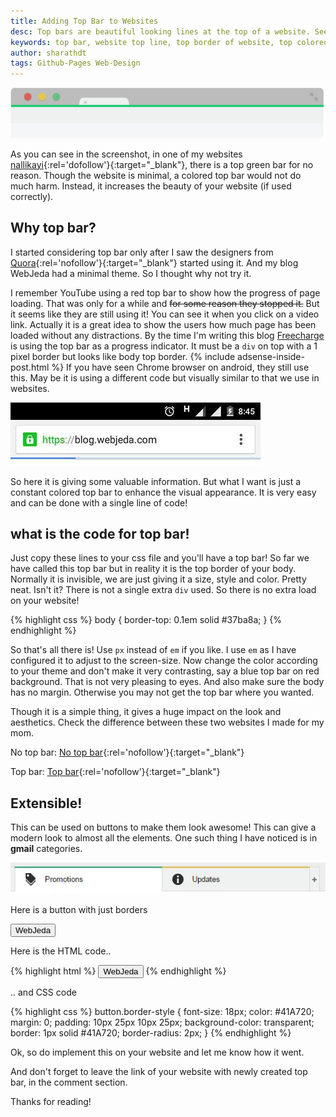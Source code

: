 ```yaml
---
title: Adding Top Bar to Websites
desc: Top bars are beautiful looking lines at the top of a website. See how I have implemented it in my websites. A colored top bar would not do much harm. Instead, it increases the beauty of your website (if used correctly).
keywords: top bar, website top line, top border of website, top colored line in websites
author: sharathdt
tags: Github-Pages Web-Design
---
```


<img alt="How to add colored top bar to website" title="How to add colored top bar to website" itemprop="thumbnailUrl" src="/images/top-bar-on-websites.jpg">


As you can see in the screenshot, in one of my websites [nallikayi](https://articles.nallikayi.com){:rel='dofollow'}{:target="_blank"}, there is a top green bar for no reason. Though the website is minimal, a colored top bar would not do much harm. Instead, it increases the beauty of your website (if used correctly).

## Why top bar?

I started considering top bar only after I saw the designers from [Quora](https://www.quora.com){:rel='nofollow'}{:target="_blank"} started using it. And my blog WebJeda had a minimal theme. So I thought why not try it. 

I remember YouTube using a red top bar to show how the progress of page loading. That was only for a while and <strike>for some reason they stopped it.</strike> But it seems like they are still using it! You can see it when you click on a video link. Actually it is a great idea to show the users how much page has been loaded without any distractions. By the time I'm writing this blog <a rel="nofollow" href="https://www.freecharge.in" alt="Freecharge">Freecharge</a> is using the top bar as a progress indicator. It must be a ```div``` on top with a 1 pixel border but looks like body top border.
{% include adsense-inside-post.html %}
If you have seen Chrome browser on android, they still use this. May be it is using a different code but visually similar to that we use in websites.

![Android chrome browser top loading bar](/images/android-chrome-browser-using-top-bar-screenshot.jpg)

So here it is giving some valuable information. But what I want is just a constant colored top bar to enhance the visual appearance. It is very easy and can be done with a single line of code!

## what is the code for top bar!

Just copy these lines to your css file and you'll have a top bar! So far we have called this top bar but in reality it is the top border of your body. Normally it is invisible, we are just giving it a size, style and color. Pretty neat. Isn't it? There is not a single extra ```div``` used. So there is no extra load on your website!


{% highlight css %}
body {
  border-top: 0.1em solid #37ba8a;
}
{% endhighlight %}


So that's all there is! Use ```px``` instead of ```em``` if you like. I use ```em``` as I have configured it to adjust to the screen-size.  Now change the color according to your theme and don't make it very contrasting, say a blue top bar on red background. That is not very pleasing to eyes. And also make sure the body has no margin. Otherwise you may not get the top bar where you wanted.

Though it is a simple thing, it gives a huge impact on the look and aesthetics.
Check the difference between these two websites I made for my mom.

No top bar: [No top bar](http://webjeda.com/No-top-bar/){:rel='nofollow'}{:target="_blank"} 


Top bar: [Top bar](http://webjeda.com/top-bar/){:rel='nofollow'}{:target="_blank"}

## Extensible!
This can be used on buttons to make them look awesome! This can give a modern look to almost all the elements. One such thing I have noticed is in **gmail** categories.

![top border used by google](/images/top-border-used-by-gmail.jpg)

Here is a button with just borders

<button class="border-style">WebJeda</button>


Here is the HTML code..

{% highlight html %}
<button class="border-style">WebJeda</button>
{% endhighlight %}

.. and CSS code

{% highlight css %}
button.border-style {
    font-size: 18px;
    color: #41A720;
    margin: 0;
    padding: 10px 25px 10px 25px;
    background-color: transparent;
    border: 1px solid #41A720;
    border-radius: 2px;
}
{% endhighlight %}

Ok, so do implement this on your website and let me know how it went.

And don't forget to leave the link of your website with newly created top bar, in the comment section.

Thanks for reading!